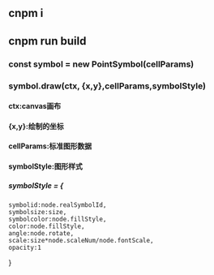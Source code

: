 ## cnpm i  

## cnpm run build

###   const symbol = new PointSymbol(cellParams)
###   symbol.draw(ctx, {x,y},cellParams,symbolStyle)

####  ctx:canvas画布
####  {x,y}:绘制的坐标
####  cellParams:标准图形数据
####  symbolStyle:图形样式
##### symbolStyle = {
    symbolid:node.realSymbolId,
    symbolsize:size,
    symbolcolor:node.fillStyle,
    color:node.fillStyle,
    angle:node.rotate,
    scale:size*node.scaleNum/node.fontScale,
    opacity:1
  }


